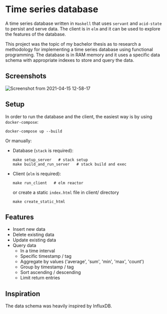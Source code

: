 # Time series database
A time series database written in `Haskell` that uses `servant` and `acid-state` to persist and serve data. The client is in `elm` and it can be used to explore the features of the database.

This project was the topic of my bachelor thesis as to research a methodology for implementing a time series database using functional programming. The database is in RAM memory and it uses a specific data schema with appropriate indexes to store and query the data.

## Screenshots
![Screenshot from 2021-04-15 12-58-17](https://user-images.githubusercontent.com/39745825/114858844-47f3cc00-9dea-11eb-9ab1-d6dc9889eeeb.png)

## Setup
In order to run the database and the client, the easiest way is by using `docker-compose`:
```
docker-compose up --build
```
Or manually:
* Database (`stack` is required):
  ```
  make setup_server   # stack setup
  make build_and_run_server   # stack build and exec
  ```
* Client (`elm` is required):
  ```
  make run_client   # elm reactor
  ```
  or create a static `index.html` file in client/ directory
  ```
  make create_static_html
  ```

## Features
* Insert new data
* Delete existing data
* Update existing data
* Query data
  * In a time interval
  * Specific timestamp / tag
  * Aggregate by values ('average', 'sum', 'min', 'max', 'count')
  * Group by timestamp / tag
  * Sort ascending / descending
  * Limit return entries

## Inspiration
The data schema was heavily inspired by InfluxDB.
